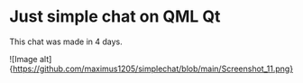# Just simple chat on QML Qt
This chat was made in 4 days.

![Image alt]{https://github.com/maximus1205/simplechat/blob/main/Screenshot_11.png}
